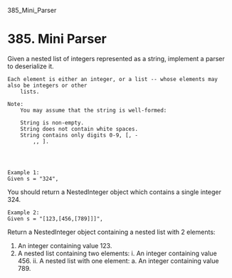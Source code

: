 385_Mini_Parser
# 385. Mini Parser

Given a nested list of integers represented as a string, implement a parser to deserialize
        it.

    Each element is either an integer, or a list -- whose elements may also be integers or other
        lists.

    Note:
        You may assume that the string is well-formed:
    
        String is non-empty.
        String does not contain white spaces.
        String contains only digits 0-9, [, -
            ,, ].
        
    
    

    Example 1:
    Given s = "324",

You should return a NestedInteger object which contains a single integer 324.

    

    Example 2:
    Given s = "[123,[456,[789]]]",

Return a NestedInteger object containing a nested list with 2 elements:

1. An integer containing value 123.
2. A nested list containing two elements:
    i.  An integer containing value 456.
    ii. A nested list with one element:
         a. An integer containing value 789.